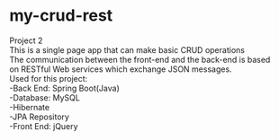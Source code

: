 # my-crud-rest
Project 2  
This is a single page app that can make basic CRUD operations  
The communication between the front-end and the back-end is based  
on RESTful Web services which exchange JSON messages.  
Used for this project:  
-Back End: Spring Boot(Java)   
-Database: MySQL  
-Hibernate  
-JPA Repository   
-Front End: jQuery  
